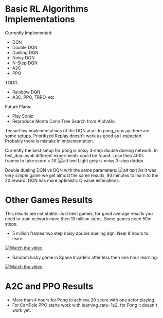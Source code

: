 # Basic RL Algorithms Implementations

Currently Implemented:
* DQN
* Double DQN
* Dueling DQN
* Noisy DQN
* N-Step DQN
* A2C
* PPO

TODO:
* Rainbow DQN
* A3C, PPO, TRPO, etc

Future Plans:
* Play Sonic
* Reproduce Monte Carlo Tree Search from AlphaGo.

Tensorflow implementations of the DQN atari.
In pong_runs.py there are some setups. Prioritized Replay doesn't work as good as I expected. Probably there is mistake in implementation.

Currently the best setup for pong is noisy 3-step double dueling network.
In test_dqn.ipynb different experiments could be found.
Less then 400k frames to take score > 18.
![alt text](https://github.com/Denys88/dqn_atari/blob/master/pictures/dqn_vs_dddqn.png)
Light grey is noisy 3-step dddqn.


Double dueling DQN vs DQN with the same parameters:
![alt text](https://github.com/Denys88/dqn_atari/blob/master/pictures/pong_dqn.png)
As it was very simple game we get almost the same results,  90 minutes to learn to the 20 reward.
DQN has more optimistic Q value estimations.

# Other Games Results
This results are not stable. Just best games, for good average results you need to train network more then 10 million steps.
Some games need 50m steps.

* 5 million frames two step noisy double dueling dqn:
Near 8 hours to learn.

[![Watch the video](https://j.gifs.com/K1OL6r.gif)](https://youtu.be/Lu9Cm9K_6ms)

* Random lucky game in Space Invaders after less then one hour learning:

[![Watch the video](https://j.gifs.com/D1RQE5.gif)](https://www.youtube.com/watch?v=LO0RL437rh4)


# A2C and PPO Results
* More than 4 hours for Pong to achieve 20 score with one actor playing. 
* For CartPole PPO starts work with learning_rate=1e2, for Pong it doesn't work yet. 

